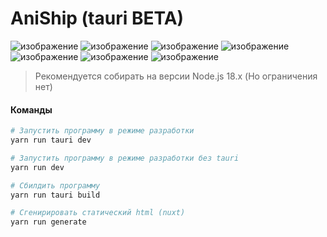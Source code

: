 # AniShip (tauri BETA)

![изображение](https://user-images.githubusercontent.com/80642969/232580261-4d5cd52c-0fc2-41a1-b7f9-de5929018ce7.png)
![изображение](https://user-images.githubusercontent.com/80642969/232579839-3b1ba5ad-feac-43f3-8347-01a386c4df8f.png)
![изображение](https://user-images.githubusercontent.com/80642969/232579947-ab3ddbbd-f19f-43ae-b1ac-7520b1433471.png)
![изображение](https://user-images.githubusercontent.com/80642969/232579746-0fbed659-3428-4300-8616-ef70b445fe22.png)
![изображение](https://user-images.githubusercontent.com/80642969/232580112-bb0857ee-2a56-4b03-a9a2-4250add03511.png)
![изображение](https://user-images.githubusercontent.com/80642969/232580527-d06f5bd3-2de0-49e1-a1e0-0deb16a290b6.png)
![изображение](https://user-images.githubusercontent.com/80642969/232580934-d07699e4-7e62-48f2-88e2-e4994431c7a1.png)

> Рекомендуется собирать на версии Node.js 18.x (Но ограничения нет)

#### Команды

``` bash
# Запустить программу в режиме разработки
yarn run tauri dev

# Запустить программу в режиме разработки без tauri
yarn run dev

# Сбилдить программу
yarn run tauri build

# Сгенирировать статический html (nuxt)
yarn run generate

```
